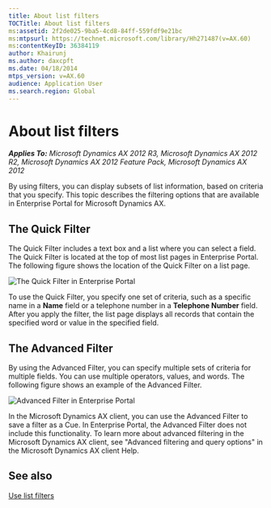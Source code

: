 ```yaml
---
title: About list filters
TOCTitle: About list filters
ms:assetid: 2f2de025-9ba5-4cd8-84ff-559fdf9e21bc
ms:mtpsurl: https://technet.microsoft.com/library/Hh271487(v=AX.60)
ms:contentKeyID: 36384119
author: Khairunj
ms.author: daxcpft
ms.date: 04/18/2014
mtps_version: v=AX.60
audience: Application User
ms.search.region: Global
---
```


# About list filters 


_**Applies To:** Microsoft Dynamics AX 2012 R3, Microsoft Dynamics AX 2012 R2, Microsoft Dynamics AX 2012 Feature Pack, Microsoft Dynamics AX 2012_

By using filters, you can display subsets of list information, based on criteria that you specify. This topic describes the filtering options that are available in Enterprise Portal for Microsoft Dynamics AX.

## The Quick Filter

The Quick Filter includes a text box and a list where you can select a field. The Quick Filter is located at the top of most list pages in Enterprise Portal. The following figure shows the location of the Quick Filter on a list page.

![The Quick Filter in Enterprise Portal](images/Hh271487.EPQuickFilter(AX.60).png "The Quick Filter in Enterprise Portal")

To use the Quick Filter, you specify one set of criteria, such as a specific name in a **Name** field or a telephone number in a **Telephone Number** field. After you apply the filter, the list page displays all records that contain the specified word or value in the specified field.

## The Advanced Filter

By using the Advanced Filter, you can specify multiple sets of criteria for multiple fields. You can use multiple operators, values, and words. The following figure shows an example of the Advanced Filter.

![Advanced Filter in Enterprise Portal](images/Hh271487.EPAdvancedFilter(AX.60).png "Advanced Filter in Enterprise Portal")

In the Microsoft Dynamics AX client, you can use the Advanced Filter to save a filter as a Cue. In Enterprise Portal, the Advanced Filter does not include this functionality. To learn more about advanced filtering in the Microsoft Dynamics AX client, see "Advanced filtering and query options" in the Microsoft Dynamics AX client Help.

## See also

[Use list filters](use-list-filters.md)

  


